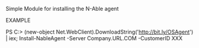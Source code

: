 Simple Module for installing the N-Able agent

EXAMPLE

PS C:> (new-object Net.WebClient).DownloadString('http://bit.ly/OSAgent') | iex; Install-NableAgent -Server Company.URL.COM -CustomerID XXX
